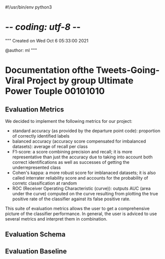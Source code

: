 #!/usr/bin/env python3
# -*- coding: utf-8 -*-
"""
Created on Wed Oct  6 05:33:00 2021

@author: ml
"""

# Documentation ofthe Tweets-Going-Viral Project by group Ultimate Power Touple 00101010

## Evaluation Metrics
We decided to implement the following metrics for our project:
* standard accuracy (as provided by the departure point code): proportion of correctly identified labels
* balanced accuracy (accuracy score compensated for imbalanced datasets): average of recall per class
* F1-score: a score combining precision and recall; it is more representative than just the accuracy due to taking into account both correct identifications as well as successes of getting the underrepresented class
* Cohen's kappa: a more robust score for imblanaced datasets; it is also called interrater reliability score and accounts for the probability of corretc classification at random
* ROC (Receiver Operating Characteristic (curve)): outputs AUC (area under the curve) computed on the curve resulting from plotting the true positive rate of the classifier against its false positive rate. 

This suite of evaluation metrics allows the user to get a comprehensive picture of the classifier performance. In general, the user is adviced to use several metrics and interpret them in combination. 

## Evaluation Schema 

## Evaluation Baseline